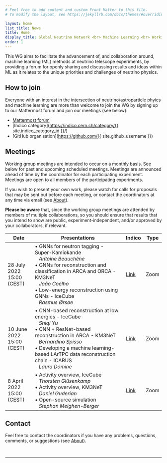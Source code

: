 ```yaml
---
# Feel free to add content and custom Front Matter to this file.
# To modify the layout, see https://jekyllrb.com/docs/themes/#overriding-theme-defaults

layout: home
list_title: News
title: Home
display_title: Global Neutrino Network <br> Machine Learning <br> Working Group
order: 1
---
```


This WG aims to facilitate the advancement of, and collaboration around, machine learning (ML) methods at neutrino telescope experiments, by providing a forum for openly sharing and discussing results and ideas within ML as it relates to the unique priorities and challenges of neutrino physics.


## How to join

Everyone with an interest in the intersection of neutrino/astroparticle phyics and machine learning are more than welcome to join the WG by signing up to our Mattermost forum and join our meetings (see below):

* [Mattermost forum](https://mattermost.web.cern.ch/signup_user_complete/?id=giqnw3w917nabpzru5suti1ofe)
* [Indico category](https://indico.cern.ch/category/{{ site.indico_category_id }}/)
* [GitHub organisation](https://github.com/{{ site.github_username }})


## Meetings

Working group meetings are intended to occur on a monthly basis. See below for past and upcoming scheduled meetings.
Meetings are announced ahead of time by the coordinator for each participating experiment.
Meetings are open to all members of the participating experiments.

If you wish to present your own work, please watch for calls for proposals that may be sent out before each  meeting, or contact the coordinators at any time via email (see [About](about/#coordinators)).

**Please be aware** that, since the working group meetings are attended by members of multiple collaborations, so you should ensure that results that you intend to show are public, experiment-independent, and/or approved by your collaborators, if relevant.

| Date                           | Presentations                                                                                                                                                             | Indico                                        | Type |
|--------------------------------|---------------------------------------------------------------------------------------------------------------------------------------------------------------------------|-----------------------------------------------|------|
|  28 July 2022 <br> 15:00 (CEST) | • GNNs for neutron tagging - Super-Kamiokande <br>&nbsp;&nbsp; *Antoine Beauchêne* <br> • GNNs for reconstruction and classification in ARCA and ORCA - KM3NeT <br>&nbsp;&nbsp; *João Coelho* <br> • Low-energy reconstruction using GNNs - IceCube <br>&nbsp;&nbsp; *Rasmus Ørsøe* | [Link](https://indico.cern.ch/event/1184392/) | Zoom |
|  10 June 2022 <br> 15:00 (CEST) | • CNN-based reconstruction at low energies - IceCube <br>&nbsp;&nbsp; *Shiqi Yu* <br> • CNN + ResNet-based reconstruction in ARCA - KM3NeT <br>&nbsp;&nbsp; *Bernardino Spisso* <br> • Developing a machine learning-based LArTPC data reconstruction chain - ICARUS <br>&nbsp;&nbsp; *Laura Domine* | [Link](https://indico.cern.ch/event/1168324/) | Zoom |
|  8 April 2022 <br> 15:00 (CEST) | • Activity overview, IceCube <br>&nbsp;&nbsp; *Thorsten Glüsenkamp* <br> • Activity overview, KM3NeT <br>&nbsp;&nbsp;  *Daniel Guderian* <br> • Open-source simulation <br>&nbsp;&nbsp; *Stephan Meighen-Berger* | [Link](https://indico.cern.ch/event/1141191/) | Zoom |


## Contact

Feel free to contact the coordinators if you have any problems, questions, comments, or suggestions (see [About](about/#coordinators)).

&nbsp;

---

&nbsp;